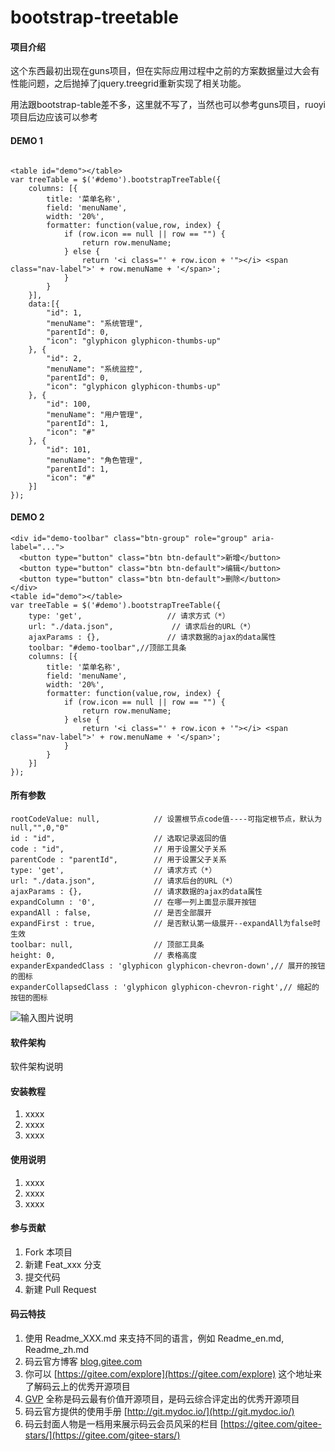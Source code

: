 # bootstrap-treetable

#### 项目介绍
这个东西最初出现在guns项目，但在实际应用过程中之前的方案数据量过大会有性能问题，之后抛掉了jquery.treegrid重新实现了相关功能。

用法跟bootstrap-table差不多，这里就不写了，当然也可以参考guns项目，ruoyi项目后边应该可以参考

#### DEMO 1

```

<table id="demo"></table>
var treeTable = $('#demo').bootstrapTreeTable({
    columns: [{
        title: '菜单名称',
        field: 'menuName',
        width: '20%',
        formatter: function(value,row, index) {
            if (row.icon == null || row == "") {
                return row.menuName;
            } else {
                return '<i class="' + row.icon + '"></i> <span class="nav-label">' + row.menuName + '</span>';
            }
        }
    }],
    data:[{
        "id": 1,
        "menuName": "系统管理",
        "parentId": 0,
        "icon": "glyphicon glyphicon-thumbs-up"
    }, {
        "id": 2,
        "menuName": "系统监控",
        "parentId": 0,
        "icon": "glyphicon glyphicon-thumbs-up"
    }, {
        "id": 100,
        "menuName": "用户管理",
        "parentId": 1,
        "icon": "#"
    }, {
        "id": 101,
        "menuName": "角色管理",
        "parentId": 1,
        "icon": "#"
    }]
});
```

#### DEMO 2
```
<div id="demo-toolbar" class="btn-group" role="group" aria-label="...">
  <button type="button" class="btn btn-default">新增</button>
  <button type="button" class="btn btn-default">编辑</button>
  <button type="button" class="btn btn-default">删除</button>
</div>
<table id="demo"></table>
var treeTable = $('#demo').bootstrapTreeTable({
    type: 'get',                   // 请求方式（*）
    url: "./data.json",             // 请求后台的URL（*）
    ajaxParams : {},               // 请求数据的ajax的data属性
    toolbar: "#demo-toolbar",//顶部工具条
    columns: [{
        title: '菜单名称',
        field: 'menuName',
        width: '20%',
        formatter: function(value,row, index) {
            if (row.icon == null || row == "") {
                return row.menuName;
            } else {
                return '<i class="' + row.icon + '"></i> <span class="nav-label">' + row.menuName + '</span>';
            }
        }
    }]
});
```
#### 所有参数

```
rootCodeValue: null,            // 设置根节点code值----可指定根节点，默认为null,"",0,"0"
id : "id",                      // 选取记录返回的值
code : "id",                    // 用于设置父子关系
parentCode : "parentId",        // 用于设置父子关系
type: 'get',                    // 请求方式（*）
url: "./data.json",             // 请求后台的URL（*）
ajaxParams : {},                // 请求数据的ajax的data属性
expandColumn : '0',             // 在哪一列上面显示展开按钮
expandAll : false,              // 是否全部展开
expandFirst : true,             // 是否默认第一级展开--expandAll为false时生效
toolbar: null,                  // 顶部工具条
height: 0,                      // 表格高度
expanderExpandedClass : 'glyphicon glyphicon-chevron-down',// 展开的按钮的图标
expanderCollapsedClass : 'glyphicon glyphicon-chevron-right',// 缩起的按钮的图标

```

![输入图片说明](https://images.gitee.com/uploads/images/2018/0730/143841_6391c64a_405607.png "demo.png")

#### 软件架构
软件架构说明


#### 安装教程

1. xxxx
2. xxxx
3. xxxx

#### 使用说明

1. xxxx
2. xxxx
3. xxxx

#### 参与贡献

1. Fork 本项目
2. 新建 Feat_xxx 分支
3. 提交代码
4. 新建 Pull Request


#### 码云特技

1. 使用 Readme\_XXX.md 来支持不同的语言，例如 Readme\_en.md, Readme\_zh.md
2. 码云官方博客 [blog.gitee.com](https://blog.gitee.com)
3. 你可以 [https://gitee.com/explore](https://gitee.com/explore) 这个地址来了解码云上的优秀开源项目
4. [GVP](https://gitee.com/gvp) 全称是码云最有价值开源项目，是码云综合评定出的优秀开源项目
5. 码云官方提供的使用手册 [http://git.mydoc.io/](http://git.mydoc.io/)
6. 码云封面人物是一档用来展示码云会员风采的栏目 [https://gitee.com/gitee-stars/](https://gitee.com/gitee-stars/)